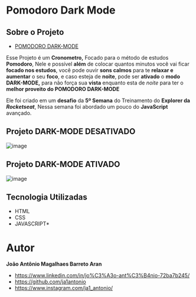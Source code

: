 # Pomodoro Dark Mode

## Sobre o Projeto

* [POMODORO DARK-MODE](https://pomodorodarkmode.vercel.app/)

Esse Projeto é um **Cronometro,** Focado para o método de estudos **Pomodoro**, Nele e possível **além** de colocar quantos minutos você vai ficar **focado nos estudos**, você pode ouvir **sons calmos** para te **relaxar e aumentar** o seu **foco**, e caso esteja de **noite**, pode ser **ativado** o **modo DARK-MODE,** para não força sua **vista** enquanto esta de *noite* para ter o **melhor proveito do POMODORO DARK-MODE**

Ele foi criado em um **desafio** da **5º Semana** do Treinamento do **Explorer da *Rocketseat***, Nessa semana foi abordado um pouco do **JavaScript** avançado.

## Projeto DARK-MODE DESATIVADO
![image](https://user-images.githubusercontent.com/103292517/195589422-5b83d110-9a6b-4507-b286-a45d877d112b.png) 
## Projeto DARK-MODE ATIVADO
![image](https://user-images.githubusercontent.com/103292517/195589502-29ee96b0-736b-444e-9f57-5f48a392da19.png)

## Tecnologia Utilizadas
* HTML 
* CSS 
* JAVASCRIPT*

# Autor

**João Antônio Magalhaes Barreto Aran**

* https://www.linkedin.com/in/jo%C3%A3o-ant%C3%B4nio-72ba7b245/
* https://github.com/ja1antonio
* https://www.instagram.com/ja1_antonio/
